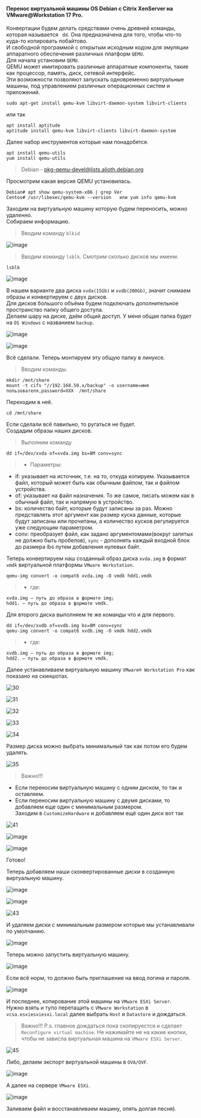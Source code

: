 #### Перенос виртуальной машины OS Debian c Citrix XenServer на VMware@Workstation 17 Pro.
Конвертации будем делать средствами очень древней команды, которая называется `` dd``. Она предназначена для того, чтобы что-то куда-то копировать побайтово.<br>
И свободной программой с открытым исходным кодом для эмуляции аппаратного обеспечения различных платформ `` QEMU ``.<br>
Для начала установим ``QEMU``.<br>
QEMU может имитировать различные аппаратные компоненты, такие как процессор, память, диск, сетевой интерфейс.<br>Эти возможности позволяют запускать одновременно виртуальные машины,
под управлением различных операционных систем и приложений. <br>
```
sudo apt-get install qemu-kvm libvirt-daemon-system libvirt-clients
```
или так<br>
```
apt install aptitude
aptitude install qemu-kvm libvirt-clients libvirt-daemon-system
```
Далее набор инструментов которые нам понадобятся.<br>
```
apt install qemu-utils
yum install qemu-utils
```
> Debian -   pkg-qemu-devel@lists.alioth.debian.org

Просмотрим какая версия QEMU установилась.<br>
```
Debian# apt show qemu-system-x86 | grep Ver
Centos# /usr/libexec/qemu-kvm --version   или yum info qemu-kvm
```
Заходим на виртуальную машину которую будем переносить, можно удаленно.<br>
Собираем информацию. 
> Вводим команду `` blkid ``

![image](https://github.com/tvgVita69/Linux_begin/assets/98489171/9d3c53e5-112b-4147-9717-0d9804f31da9)

> Вводим команду `` lsblk ``.
Смотрим сколько дисков мы имеем.<br>
```
lsblk
``` 
![image](https://github.com/tvgVita69/Linux_begin/assets/98489171/842dcd73-187e-4ffe-9850-9e67ef50a2c1)

В нашем варианте два диска ``xvda(15Gb)`` и ``xvdb(200Gb)``, значит снимаем образы и конвертируем с двух дисков.<br>
Для дисков большого объёма будем подключать дополнительное пространство папку общего доступа.<br>
Делаем шару на диске, даём общий доступ. У меня общая папка будет на ``OS Windows`` с названием ``backup``.<br>

![image](https://github.com/tvgVita69/Linux_begin/assets/98489171/47df0339-87c0-4f5a-adf2-3aa85c00ccc8)

![image](https://github.com/tvgVita69/Linux_begin/assets/98489171/640edbb2-7fea-4dd4-b4ae-296c7be50a6b)

Всё сделали. Теперь монтируем эту общую папку в линуксе.<br>
> Вводим команды.
```
mkdir /mnt/share
mount -t cifs "//192.168.50.x/backup" -o username=имя пользователя,password=XXX  /mnt/share
```
Переходим в неё.<br>
```
cd /mnt/share
```
Если сделали всё павильно, то ругаться не будет.<br>
Создадим образы наших дисков.<br>
> Выполним команду
```
dd if=/dev/xvda of=xvda.img bs=8M conv=sync
```
>- Параметры:
- if: указывает на источник, т.е. на то, откуда копируем. Указывается файл, который может быть как обычным файлом, так и файлом устройства.
- of: указывает на файл назначения. То же самое, писать можем как в обычный файл, так и напрямую в устройство.
- bs: количество байт, которые будут записаны за раз. Можно представлять этот аргумент как размер куска данные, которые будут записаны или прочитаны, а количество кусков регулируется уже следующим параметром.
- conv: преобразует файл, как задано аргументомами(вокруг запятых не должно быть пробелов), ``sync`` - дополнять каждый входной блок до размера ibs путем добавления нулевых байт.

Теперь конвертируем наш созданный образ диска ``xvda.img`` в формат ``vmdk`` виртуальной платформы ``VMware Workstation``.<br>
```
qemu-img convert -o compat6 xvda.img -O vmdk hdd1.vmdk
```
>- где:
```
xvda.img — путь до образа в формате img;
hdd1. — путь до образа в формате vmdk.
```
Для второго диска выполняем те же команды что и для первого.<br>
```
dd if=/dev/xvdb of=xvdb.img bs=8M conv=sync
qemu-img convert -o compat6 xvdb.img -O vmdk hdd2.vmdk
```
>- где:
```
xvdb.img — путь до образа в формате img;
hdd2. — путь до образа в формате vmdk.
```
Далее устанавливаем виртуальную машину ``VMware® Workstation Pro`` как показано на скиншотах.
 
![30](https://github.com/tvgVita69/Linux_begin/assets/98489171/d36392de-1e4f-4564-a280-4f8c3d99be37)
 
![31](https://github.com/tvgVita69/Linux_begin/assets/98489171/c1ef50d3-0189-46a5-9c36-96e33b189604)
 
![32](https://github.com/tvgVita69/Linux_begin/assets/98489171/21f8431d-3be8-4e71-8938-0e590c06a352)

![33](https://github.com/tvgVita69/Linux_begin/assets/98489171/14199e0f-5036-49dc-9d2a-290a61366d3b)
 
![34](https://github.com/tvgVita69/Linux_begin/assets/98489171/37903478-e7f2-4069-839f-9e1c4a1fc518)

Размер диска можно выбрать минимальный так как потом его будем удалять.

![35](https://github.com/tvgVita69/Linux_begin/assets/98489171/71d60a04-cfea-4b58-9267-679c77e87a63)

> Важно!!!
 - Если переносим виртуальную машину с одним диском, то так и оставляем.
 - Если переносим виртуальную машину с двумя дисками, то добавляем еще один с минимальным размером.<br>
Заходим в ``CustomizeHardware`` и добавляем ещё один диск вот так  

![41](https://github.com/tvgVita69/Linux_begin/assets/98489171/9b3f7e88-302b-47fb-b88f-ac19032b412f)

![image](https://github.com/tvgVita69/Linux_begin/assets/98489171/b28bf527-f97f-413d-b3e4-a620d3b811fe)

![image](https://github.com/tvgVita69/Linux_begin/assets/98489171/3659224e-b5e3-4448-a060-b2c2f0ec7639)

Готово!

Теперь добавляем наши сконвертированные диски в созданную виртуальную машину.<br>

![image](https://github.com/tvgVita69/Linux_begin/assets/98489171/97d50ea9-f7eb-4c68-8e68-fb488e2bdd7c)

![image](https://github.com/tvgVita69/Linux_begin/assets/98489171/2fb58da6-cc21-4ec3-b184-0656a2f7cadc)

![43](https://github.com/tvgVita69/Linux_begin/assets/98489171/3e57728b-752b-4d07-a243-132e020946b7)

И удаляем диски с минимальным размером которые мы устанавливали по умолчанию.<br>

![image](https://github.com/tvgVita69/Linux_begin/assets/98489171/d1c18ad3-458b-4d1d-8db0-4cbccb53441c)

Теперь можно запустить виртуальную машину.<br>

![image](https://github.com/tvgVita69/Linux_begin/assets/98489171/5a4247db-5a35-4ae7-b8cd-f1baae37f07f)

Если всё норм, то должно быть приглашение на ввод логина и пароля.<br>

![image](https://github.com/tvgVita69/Linux_begin/assets/98489171/5f97fba4-ada9-4518-9a50-6cd3c826e24b)

И последнее, копирование этой машины на ``VMware ESXi Server``.<br>
Нужно взять и тупо перетащить с ``VMware Workstation`` в ``vcsa.esxiesxiesxi.local`` далее выбрать ``Host`` и ``Datastore`` и дождаться.<br> 
> Важно!!!
P.s. главное дождаться пока скопируестся и сделает ``Reconfigure virtual machine``. Не нажимайте не на какие кнопки, чтобы не зависла виртуальная машина на ``VMware ESXi Server``.

![45](https://github.com/tvgVita69/Linux_begin/assets/98489171/632d750b-0b23-48f3-b2f3-289a1d40dfe3)

Либо, делаем экспорт виртуальной машины в ``OVA/OVF``.<br>

![image](https://github.com/tvgVita69/Linux_begin/assets/98489171/5c1ab936-a1bb-43d2-bc1e-ea9393ac0ec0)

А далее на сервере ``VMware ESXi``.<br>

![image](https://github.com/tvgVita69/Linux_begin/assets/98489171/f90b8ada-db5d-4938-8659-ef087932e73e)

Заливаем файл и восстанавливаем машину, опять долгая песня).

